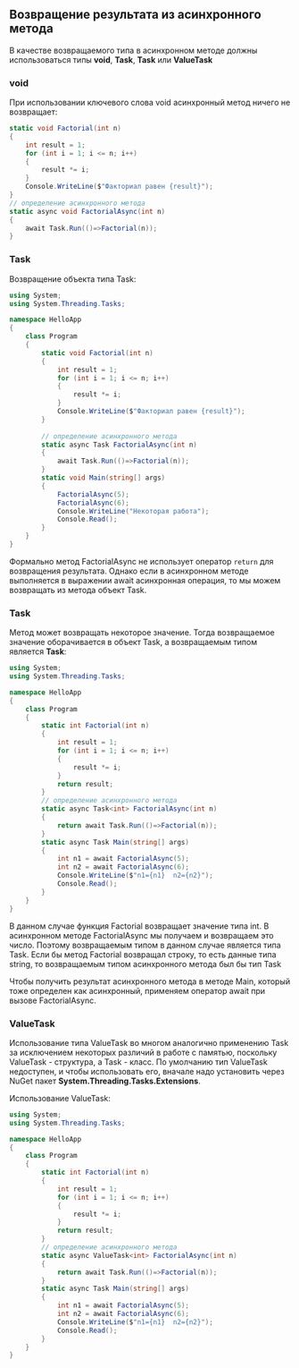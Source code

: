 ## Возвращение результата из асинхронного метода

В качестве возвращаемого типа в асинхронном методе должны использоваться типы **void**, 
**Task**, **Task<T>** или **ValueTask<T>**

### void

При использовании ключевого слова void асинхронный метод ничего не возвращает:

```cs
static void Factorial(int n)
{
    int result = 1;
    for (int i = 1; i <= n; i++)
    {
        result *= i;
    }
    Console.WriteLine($"Факториал равен {result}");
}
// определение асинхронного метода
static async void FactorialAsync(int n)
{
    await Task.Run(()=>Factorial(n));
}
```

### Task

Возвращение объекта типа Task:

```cs
using System;
using System.Threading.Tasks;

namespace HelloApp
{
    class Program
    {
        static void Factorial(int n)
        {
            int result = 1;
            for (int i = 1; i <= n; i++)
            {
                result *= i;
            }
            Console.WriteLine($"Факториал равен {result}");
        }
        
        // определение асинхронного метода
        static async Task FactorialAsync(int n)
        {
            await Task.Run(()=>Factorial(n));
        }
        static void Main(string[] args)
        {
            FactorialAsync(5);
            FactorialAsync(6);
            Console.WriteLine("Некоторая работа");
            Console.Read();
        }
    }
}
```

Формально метод FactorialAsync не использует оператор `return` для возвращения результата. Однако если в 
асинхронном методе выполняется в выражении await асинхронная операция, то мы можем возвращать из метода объект Task.

### Task<T>

Метод может возвращать некоторое значение. Тогда возвращаемое значение оборачивается в объект Task, а возвращаемым 
типом является **Task<T>**:

```cs
using System;
using System.Threading.Tasks;

namespace HelloApp
{
    class Program
    {
        static int Factorial(int n)
        {
            int result = 1;
            for (int i = 1; i <= n; i++)
            {
                result *= i;
            }
            return result;
        }
        // определение асинхронного метода
        static async Task<int> FactorialAsync(int n)
        {
            return await Task.Run(()=>Factorial(n));
        }
        static async Task Main(string[] args)
        {
            int n1 = await FactorialAsync(5);
            int n2 = await FactorialAsync(6);
            Console.WriteLine($"n1={n1}  n2={n2}");
            Console.Read();
        }
    }
}
```

В данном случае функция Factorial возвращает значение типа int. В асинхронном методе FactorialAsync 
мы получаем и возвращаем это число. Поэтому возвращаемым типом в данном случае является типа Task<int>. 
Если бы метод Factorial возвращал строку, то есть данные типа string, то возвращаемым типом асинхронного метода был бы 
тип Task<string>

Чтобы получить результат асинхронного метода в методе Main, который тоже определен как асинхронный, применяем оператор await при вызове FactorialAsync.

### ValueTask<T>

Использование типа ValueTask<T> во многом аналогично применению Task<T> за исключением некоторых различий в работе с памятью, 
поскольку ValueTask - структура, а Task - класс. 
По умолчанию тип ValueTask недоступен, и чтобы использовать его, вначале надо установить через NuGet пакет 
**System.Threading.Tasks.Extensions**.

Использование ValueTask:

```cs
using System;
using System.Threading.Tasks;

namespace HelloApp
{
    class Program
    {
        static int Factorial(int n)
        {
            int result = 1;
            for (int i = 1; i <= n; i++)
            {
                result *= i;
            }
            return result;
        }
        // определение асинхронного метода
        static async ValueTask<int> FactorialAsync(int n)
        {
            return await Task.Run(()=>Factorial(n));
        }
        static async Task Main(string[] args)
        {
            int n1 = await FactorialAsync(5);
            int n2 = await FactorialAsync(6);
            Console.WriteLine($"n1={n1}  n2={n2}");
            Console.Read();
        }
    }
}
```

